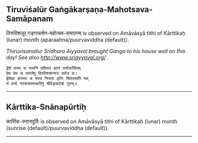 ## Tiruviśalūr Gaṅgākarṣaṇa-Mahotsava-Samāpanam
तिरुविशलूर् गङ्गाकर्षण-महोत्सव-समापनम् is observed on Amāvāsyā tithi of Kārttikaḥ (lunar) month (aparaahna/puurvaviddha (default)).

_Thiruvisanallur Sridhara Aiyyaval brought Ganga to his house well on this day! See also http://www.sriayyaval.org/ ._

```
ईशे तस्य च नामनि प्रविमलं ज्ञानं तयोरूर्जितम्
प्रेम प्रेम च तत्परेषु विरतिश्चान्यत्र सर्वत्र च।
ईशेक्षा करुणा च यस्य नियता वृत्तिः श्रितस्यापि यम्
तं वन्दे नररूपमन्तकरिपुं श्रीवेङ्कटेशं गुरुम्॥
```

---
## Kārttika-Snānapūrtiḥ
कार्त्तिक-स्नानपूर्तिः is observed on Amāvāsyā tithi of Kārttikaḥ (lunar) month (sunrise (default)/puurvaviddha (default)).



---
